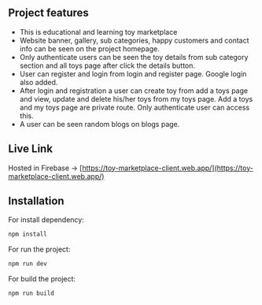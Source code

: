 ## Project features

- This is educational and learning toy marketplace
- Website banner, gallery, sub categories, happy customers and contact info can be seen on the project homepage.
- Only authenticate users can be seen the toy details from sub category section and all toys page after click the details button.
- User can register and login from login and register page. Google login also added.
- After login and registration a user can create toy from add a toys page and view, update and delete his/her toys from my toys page. Add a toys and my toys page are private route. Only authenticate user can access this.
- A user can be seen random blogs on blogs page.

## Live Link

Hosted in Firebase -> [https://toy-marketplace-client.web.app/](https://toy-marketplace-client.web.app/)

## Installation

For install dependency:

```sh
npm install
```

For run the project:

```sh
npm run dev
```

For build the project:

```sh
npm run build
```
